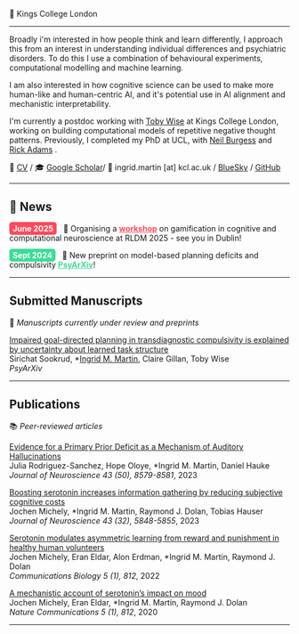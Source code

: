 <link rel="stylesheet" type="text/css" href="assets/css/custom.css">


📍 Kings College London 

---

Broadly i'm interested in how people think and learn differently, I approach this from an interest in understanding individual differences and psychiatric disorders. To do this I use a combination of behavioural experiments, computational modelling and machine learning.

I am also interested in how cognitive science can be used to make more human-like and human-centric AI, and it's potential use in AI alignment and mechanistic interpretability.

I'm currently a postdoc working with [Toby Wise](https://thewiselab.org/) at Kings College London, working on building computational models of repetitive negative thought patterns. Previously, I completed my PhD at UCL, with [Neil Burgess](https://www.ucl.ac.uk/icn/research/research-groups/space-memory) and [Rick Adams](https://www.tcplab.org/home) . 

📄 [CV]() / 🎓 [Google Scholar](https://scholar.google.com/citations?view_op=list_works&hl=en&hl=en&user=Rq_iPtwAAAAJ&sortby=pubdate)/ 📧 ingrid.martin [at] kcl.ac.uk / [BlueSky](https://ingrdmrtn.bsky.social) / [GitHub](https://www.github.com)

---
## 📰 News

<p>
  <span style="background-color: #FF495C; color: #FFFFFF; padding: 3px 6px; border-radius: 5px; font-weight: bold;">June 2025</span> 
  &nbsp; 📢 Organising a <a href="https://sites.google.com/view/game-on-rldm-2025/home" style="color: #FF495C; font-weight: bold;">workshop</a> on gamification in cognitive and computational neuroscience at RLDM 2025 - see you in Dublin!
</p>

<p>
  <span style="background-color: #3DDC97; color: #FFFFFF; padding: 3px 6px; border-radius: 5px; font-weight: bold;">Sept 2024</span> 
  &nbsp; 📝 New preprint on model-based planning deficits and compulsivity <a href="https://osf.io/zp6vk_v1" style="color: #3DDC97; font-weight: bold;">PsyArXiv</a>!
</p>

---

## **Submitted Manuscripts**  
📌 *Manuscripts currently under review and preprints*  

[Impaired goal-directed planning in transdiagnostic compulsivity is explained by uncertainty about learned task structure](https://osf.io/zp6vk_v1)  
Sirichat Sookrud, \*<u>Ingrid M. Martin</u>, Claire Gillan, Toby Wise   
*PsyArXiv*  



---

## **Publications**  
📚 *Peer-reviewed articles*  

[Evidence for a Primary Prior Deficit as a Mechanism of Auditory Hallucinations](https://doi.org/10.1523/JNEUROSCI.1601-23.2023)  
Julia Rodriguez-Sanchez, Hope Oloye, \*Ingrid M. Martin, Daniel Hauke  
*Journal of Neuroscience 43 (50), 8579-8581*, 2023

[Boosting serotonin increases information gathering by reducing subjective cognitive costs](https://doi.org/10.1523/JNEUROSCI.1416-22.2023)  
Jochen Michely, \*Ingrid M. Martin, Raymond J. Dolan, Tobias Hauser  
*Journal of Neuroscience 43 (32), 5848-5855*, 2023

[Serotonin modulates asymmetric learning from reward and punishment in healthy human volunteers](https://doi.org/10.1038/s42003-022-03690-5)  
Jochen Michely, Eran Eldar, Alon Erdman, \*Ingrid M. Martin, Raymond J. Dolan   
*Communications Biology 5 (1), 812*, 2022

[A mechanistic account of serotonin’s impact on mood](https://doi.org/10.1038/s41467-020-16090-2)   
Jochen Michely, Eran Eldar, \*Ingrid M. Martin, Raymond J. Dolan   
*Nature Communications  5 (1), 812*, 2020



---


